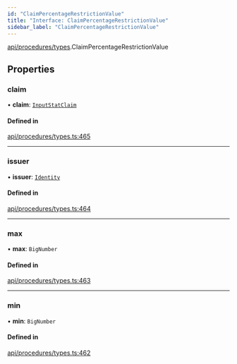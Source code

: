 ```yaml
---
id: "ClaimPercentageRestrictionValue"
title: "Interface: ClaimPercentageRestrictionValue"
sidebar_label: "ClaimPercentageRestrictionValue"
---
```


[api/procedures/types](../../../../../modules/API/Procedures/Types/Types.md).ClaimPercentageRestrictionValue

## Properties

### claim

• **claim**: [`InputStatClaim`](../../../../../modules/API/Entities/Types/Types.md#inputstatclaim)

#### Defined in

[api/procedures/types.ts:465](https://github.com/PolymeshAssociation/polymesh-sdk/blob/fedc4714f/src/api/procedures/types.ts#L465)

___

### issuer

• **issuer**: [`Identity`](../../../../../classes/API/Entities/Identity/Identity.md)

#### Defined in

[api/procedures/types.ts:464](https://github.com/PolymeshAssociation/polymesh-sdk/blob/fedc4714f/src/api/procedures/types.ts#L464)

___

### max

• **max**: `BigNumber`

#### Defined in

[api/procedures/types.ts:463](https://github.com/PolymeshAssociation/polymesh-sdk/blob/fedc4714f/src/api/procedures/types.ts#L463)

___

### min

• **min**: `BigNumber`

#### Defined in

[api/procedures/types.ts:462](https://github.com/PolymeshAssociation/polymesh-sdk/blob/fedc4714f/src/api/procedures/types.ts#L462)
